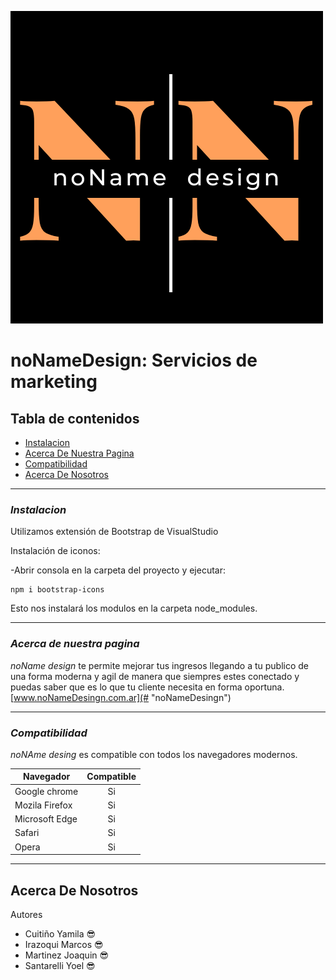 ![Logo](img/N.png "logo")

# noNameDesign: Servicios de marketing

## Tabla de contenidos
- [Instalacion](#instalacion)
- [Acerca De Nuestra Pagina](#acerca-de-nuestra-pagina)
- [Compatibilidad](#compatibilidad)
- [Acerca De Nosotros](#acerca-de-nosotros)
***
### ***Instalacion***

Utilizamos extensión de Bootstrap de VisualStudio

Instalación de iconos:

-Abrir consola en la carpeta del proyecto y ejecutar: 
```
npm i bootstrap-icons
```
Esto nos instalará los modulos en la carpeta node_modules.
***
### ***Acerca de nuestra pagina***

*noName design* te permite mejorar tus ingresos llegando a tu publico de una forma moderna y agil de manera que siempres estes conectado y puedas saber que es lo que tu cliente necesita en forma oportuna.
[www.noNameDesingn.com.ar](# "noNameDesingn")
***

###  ***Compatibilidad***

*noNAme desing* es compatible con todos los navegadores modernos. 

| Navegador       | Compatible         
| -------------   |:----------:| 
| Google chrome   | Si         | 
| Mozila Firefox  | Si         | 
| Microsoft Edge  | Si         | 
| Safari          | Si         | 
| Opera           | Si         | 

***
## Acerca De Nosotros
Autores
* Cuitiño Yamila :sunglasses:
* Irazoqui Marcos :sunglasses:
* Martinez Joaquin :sunglasses:
* Santarelli Yoel :sunglasses:
